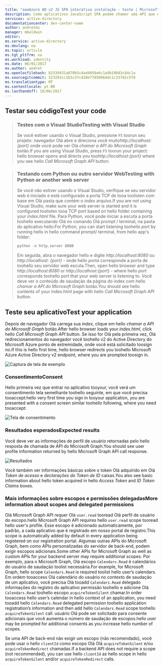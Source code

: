 ```yaml
---
title: "aaaAzure AD v2 JS SPA interativa instalação - teste | Microsoft Docs"
description: Como aplicativos JavaScript SPA podem chamar uma API que exige tokens de acesso pelo ponto de extremidade do Azure Active Directory v2
services: active-directory
documentationcenter: dev-center-name
author: andretms
manager: mbaldwin
editor: 
ms.service: active-directory
ms.devlang: na
ms.topic: article
ms.tgt_pltfrm: na
ms.workload: identity
ms.date: 06/01/2017
ms.author: andret
ms.openlocfilehash: b2339431a070b5c4ad4058e6c1a9b19b83c84c1a
ms.sourcegitcommit: 523283cc1b3c37c428e77850964dc1c33742c5f0
ms.translationtype: MT
ms.contentlocale: pt-BR
ms.lasthandoff: 10/06/2017
---
```

## <a name="test-your-code"></a><span data-ttu-id="fbd14-103">Testar seu código</span><span class="sxs-lookup"><span data-stu-id="fbd14-103">Test your code</span></span>

> ### <a name="testing-with-visual-studio"></a><span data-ttu-id="fbd14-104">Testes com o Visual Studio</span><span class="sxs-lookup"><span data-stu-id="fbd14-104">Testing with Visual Studio</span></span>
> <span data-ttu-id="fbd14-105">Se você estiver usando o Visual Studio, pressione `F5` toorun seu projeto: navegador Olá abre e direciona você muito*http://localhost: {port}* onde você pode ver Olá *chamar a API do Microsoft Graph* botão.</span><span class="sxs-lookup"><span data-stu-id="fbd14-105">If you are using Visual Studio, press `F5` toorun your project: hello browser opens and directs you too*http://localhost:{port}* where you see hello *Call Microsoft Graph API* button.</span></span>

<p/><!-- -->

> ### <a name="testing-with-python-or-another-web-server"></a><span data-ttu-id="fbd14-106">Testando com Python ou outro servidor Web</span><span class="sxs-lookup"><span data-stu-id="fbd14-106">Testing with Python or another web server</span></span>
> <span data-ttu-id="fbd14-107">Se você não estiver usando o Visual Studio, verifique se seu servidor web é iniciado e está configurado a porta TCP de tooa toolisten com base em Olá pasta que contém o *index* arquivo.</span><span class="sxs-lookup"><span data-stu-id="fbd14-107">If you are not using Visual Studio, make sure your web server is started and it is configured toolisten tooa TCP port based on hello folder containing your *index.html* file.</span></span> <span data-ttu-id="fbd14-108">Para Python, você pode iniciar a escuta a porta toohello executando Olá no comando Olá prompt / terminal, na pasta do aplicativo hello:</span><span class="sxs-lookup"><span data-stu-id="fbd14-108">For Python, you can start listening toohello port by running hello in hello command prompt/ terminal, from hello app's folder:</span></span>
> 
> ```bash
> python -m http.server 8080
> ```
>  <span data-ttu-id="fbd14-109">Em seguida, abra o navegador hello e digite *http://localhost:8080* ou *http://localhost: {port}* - onde hello *porta* corresponde a porta de toohello seu servidor web escuta.</span><span class="sxs-lookup"><span data-stu-id="fbd14-109">Then, open hello browser and type *http://localhost:8080* or *http://localhost:{port}* - where hello *port* corresponds toohello port that your web server is listening to.</span></span> <span data-ttu-id="fbd14-110">Você deve ver o conteúdo de saudação da página do index com hello *chamar a API do Microsoft Graph* botão.</span><span class="sxs-lookup"><span data-stu-id="fbd14-110">You should see hello contents of your index.html page with hello *Call Microsoft Graph API* button.</span></span>

## <a name="test-your-application"></a><span data-ttu-id="fbd14-111">Teste seu aplicativo</span><span class="sxs-lookup"><span data-stu-id="fbd14-111">Test your application</span></span>

<span data-ttu-id="fbd14-112">Depois de navegador Olá carrega sua *index*, clique em hello *chamar a API do Microsoft Graph* botão.</span><span class="sxs-lookup"><span data-stu-id="fbd14-112">After hello browser loads your *index.html*, click hello *Call Microsoft Graph API* button.</span></span> <span data-ttu-id="fbd14-113">Se isso for Olá pela primeira vez, Olá redirecionamentos do navegador você toohello v2 do Active Directory do Microsoft Azure ponto de extremidade, onde você está solicitado toosign no.</span><span class="sxs-lookup"><span data-stu-id="fbd14-113">If this is hello first time, hello browser redirects you toohello Microsoft Azure Active Directory v2 endpoint, where you are  prompted toosign in.</span></span>
 
![Captura de tela de exemplo](media/active-directory-singlepageapp-javascriptspa-test/javascriptspascreenshot1.png)


### <a name="consent"></a><span data-ttu-id="fbd14-115">Consentimento</span><span class="sxs-lookup"><span data-stu-id="fbd14-115">Consent</span></span>
<span data-ttu-id="fbd14-116">Hello primeira vez que entrar no aplicativo tooyour, você verá um consentimento tela semelhante toohello seguinte, em que você precisa tooaccept:</span><span class="sxs-lookup"><span data-stu-id="fbd14-116">hello very first time you sign in tooyour application, you are presented with a consent screen similar toohello following, where you need tooaccept:</span></span>

 ![Tela de consentimento](media/active-directory-singlepageapp-javascriptspa-test/javascriptspaconsent.png)


### <a name="expected-results"></a><span data-ttu-id="fbd14-118">Resultados esperados</span><span class="sxs-lookup"><span data-stu-id="fbd14-118">Expected results</span></span>
<span data-ttu-id="fbd14-119">Você deve ver as informações de perfil de usuário retornadas pelo hello resposta de chamada de API do Microsoft Graph.</span><span class="sxs-lookup"><span data-stu-id="fbd14-119">You should see user profile information returned by hello Microsoft Graph API call response.</span></span>
 
 ![Resultados](media/active-directory-singlepageapp-javascriptspa-test/javascriptsparesults.png)

<span data-ttu-id="fbd14-121">Você também ver informações básicas sobre o token Olá adquirido em Olá *Token de acesso* e *declarações do Token de ID* caixas.</span><span class="sxs-lookup"><span data-stu-id="fbd14-121">You also see basic information about hello token acquired in hello *Access Token* and *ID Token Claims* boxes.</span></span>

<!--start-collapse-->
### <a name="more-information-about-scopes-and-delegated-permissions"></a><span data-ttu-id="fbd14-122">Mais informações sobre escopos e permissões delegadas</span><span class="sxs-lookup"><span data-stu-id="fbd14-122">More information about scopes and delegated permissions</span></span>

<span data-ttu-id="fbd14-123">Olá Microsoft Graph API requer Olá `user.read` tooread Olá perfil de usuário do escopo.</span><span class="sxs-lookup"><span data-stu-id="fbd14-123">hello Microsoft Graph API requires hello `user.read` scope tooread hello user's profile.</span></span> <span data-ttu-id="fbd14-124">Esse escopo é adicionado automaticamente, por padrão, a cada aplicativo que é registrado em nosso portal de registro.</span><span class="sxs-lookup"><span data-stu-id="fbd14-124">This scope is automatically added by default in every application being registered on our registration portal.</span></span> <span data-ttu-id="fbd14-125">Algumas outras APIs do Microsoft Graph, bem como APIs personalizadas do servidor de back-end, podem exigir escopos adicionais.</span><span class="sxs-lookup"><span data-stu-id="fbd14-125">Some other APIs for Microsoft Graph as well as custom APIs for your backend server may require additional scopes.</span></span> <span data-ttu-id="fbd14-126">Por exemplo, para o Microsoft Graph, Olá escopo `Calendars.Read` é calendários do usuário de saudação toolist necessária.</span><span class="sxs-lookup"><span data-stu-id="fbd14-126">For example, for Microsoft Graph, hello scope `Calendars.Read` is required toolist hello user’s calendars.</span></span> <span data-ttu-id="fbd14-127">Em ordem tooaccess Olá calendário do usuário no contexto de saudação de um aplicativo, você precisa Olá tooadd `Calendars.Read` delegado informações do registro do aplicativo permissão toohello e adicione Olá `Calendars.Read` toohello escopo `acquireTokenSilent` chamar.</span><span class="sxs-lookup"><span data-stu-id="fbd14-127">In order tooaccess hello user’s calendar in hello context of an application, you need tooadd hello `Calendars.Read` delegated permission toohello application registration’s information and then add hello `Calendars.Read` scope toohello `acquireTokenSilent` call.</span></span> <span data-ttu-id="fbd14-128">usuário Olá pode ser solicitado para consente adicionais que você aumenta o número de saudação de escopos.</span><span class="sxs-lookup"><span data-stu-id="fbd14-128">hello user may be prompted for additional consents as you increase hello number of scopes.</span></span>

<span data-ttu-id="fbd14-129">Se uma API de back-end não exigir um escopo (não recomendado), você pode usar o hello `clientId` como escopo Olá Olá `acquireTokenSilent` e/ou `acquireTokenRedirect` chamadas.</span><span class="sxs-lookup"><span data-stu-id="fbd14-129">If a backend API does not require a scope (not recommended), you can use hello `clientId` as hello scope in hello `acquireTokenSilent` and/or `acquireTokenRedirect` calls.</span></span>

<!--end-collapse-->

